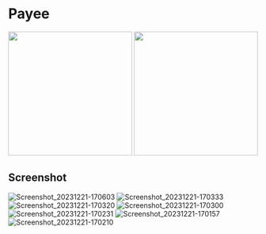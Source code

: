 # Payee  

<img src="https://github.com/occiandiaali/payee-no-framework/assets/40769994/7dcb2f45-a455-4fe1-9b2c-9cecbb0e8b70.jpg" width="250">
<img src="https://github.com/occiandiaali/payee-no-framework/assets/40769994/7566600f-c825-4ff5-a8d4-f186c5822096.jpg" width="250">

  ## Screenshot
![Screenshot_20231221-170603](https://github.com/occiandiaali/payee-no-framework/assets/40769994/b35eba97-fc59-4087-969b-0da8af2f6693)
![Screenshot_20231221-170333](https://github.com/occiandiaali/payee-no-framework/assets/40769994/32671ad6-c312-4310-83c4-fcba4eb95244)
![Screenshot_20231221-170320](https://github.com/occiandiaali/payee-no-framework/assets/40769994/8dbd9122-5d52-4b3f-aff6-d9fa9c5abd11)
![Screenshot_20231221-170300](https://github.com/occiandiaali/payee-no-framework/assets/40769994/1c9d2da2-2c37-4560-9522-672da512c21a)
![Screenshot_20231221-170231](https://github.com/occiandiaali/payee-no-framework/assets/40769994/4a700ae2-761c-4500-8075-422a4d3ceb10)
![Screenshot_20231221-170157](https://github.com/occiandiaali/payee-no-framework/assets/40769994/f4d58cc1-337b-48ea-999f-cda19a22a403)
![Screenshot_20231221-170210](https://github.com/occiandiaali/payee-no-framework/assets/40769994/1d037c31-dce4-480f-9798-6b1705dadaca)
